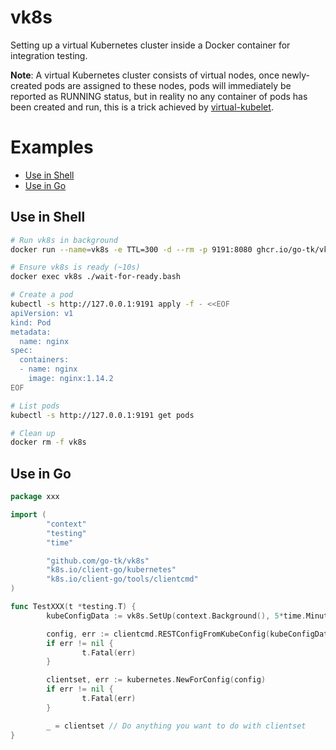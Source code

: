 # vk8s

Setting up a virtual Kubernetes cluster inside a Docker container for integration testing.

**Note**: A virtual Kubernetes cluster consists of virtual nodes, once newly-created pods are
assigned to these nodes, pods will immediately be reported as RUNNING status, but in reality
no any container of pods has been created and run, this is a trick achieved by [virtual-kubelet](https://github.com/virtual-kubelet/virtual-kubelet).

# Examples

- [Use in Shell](#use-in-shell)
- [Use in Go](#use-in-go)

## Use in Shell

```sh
# Run vk8s in background
docker run --name=vk8s -e TTL=300 -d --rm -p 9191:8080 ghcr.io/go-tk/vk8s:v0.1.1

# Ensure vk8s is ready (~10s)
docker exec vk8s ./wait-for-ready.bash

# Create a pod
kubectl -s http://127.0.0.1:9191 apply -f - <<EOF
apiVersion: v1
kind: Pod
metadata:
  name: nginx
spec:
  containers:
  - name: nginx
    image: nginx:1.14.2
EOF

# List pods
kubectl -s http://127.0.0.1:9191 get pods

# Clean up
docker rm -f vk8s
```

## Use in Go

```go
package xxx

import (
        "context"
        "testing"
        "time"

        "github.com/go-tk/vk8s"
        "k8s.io/client-go/kubernetes"
        "k8s.io/client-go/tools/clientcmd"
)

func TestXXX(t *testing.T) {
        kubeConfigData := vk8s.SetUp(context.Background(), 5*time.Minute, t)

        config, err := clientcmd.RESTConfigFromKubeConfig(kubeConfigData)
        if err != nil {
                t.Fatal(err)
        }

        clientset, err := kubernetes.NewForConfig(config)
        if err != nil {
                t.Fatal(err)
        }

        _ = clientset // Do anything you want to do with clientset
}
```

